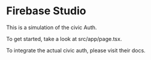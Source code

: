 # Firebase Studio

This is a simulation of the civic Auth.

To get started, take a look at src/app/page.tsx.

To integrate the actual civic auth, please visit their docs.
